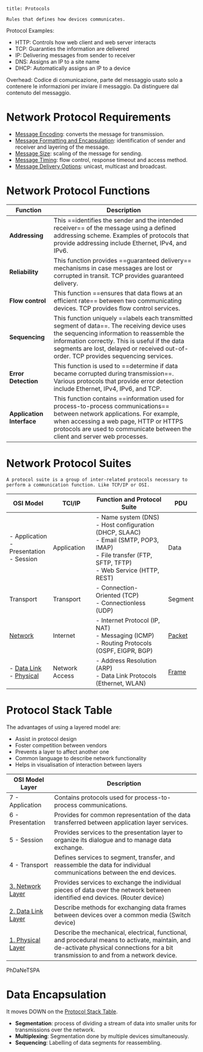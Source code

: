 
```ad-abstract
title: Protocols

Rules that defines how devices communicates.
```

Protocol Examples:

- HTTP: Controls how web client and web server interacts
- TCP: Guaranties the information are delivered
- IP: Delivering messages from sender to receiver
- DNS: Assigns an IP to a site name
- DHCP: Automatically assigns an IP to a device

Overhead: Codice di comunicazione, parte del messaggio usato solo a contenere le informazioni per inviare il messaggio. Da distinguere dal contenuto del messaggio.

# Network Protocol Requirements 

- [Message Encoding](Message%20Encoding.md): converts the message for transmission.
- [Message Formatting and Encapsulation](Message%20Formatting%20and%20Encapsulation.md): identification of sender and receiver and layering of the message.
- [Message Size](Message%20Size.md): scaling of the message for sending.
- [Message Timing](Message%20Timing.md): flow control, response timeout and access method.
- [Message Delivery Options](Message%20Delivery%20Options.md): unicast, multicast and broadcast.

# Network Protocol Functions

| Function                  | Description                                                                                                                                                                                                                                                                         |
| ------------------------- | ----------------------------------------------------------------------------------------------------------------------------------------------------------------------------------------------------------------------------------------------------------------------------------- |
| **Addressing**            | This ==identifies the sender and the intended receiver== of the message using a defined addressing scheme. Examples of protocols that provide addressing include Ethernet, IPv4, and IPv6.                                                                                          |
| **Reliability**           | This function provides ==guaranteed delivery== mechanisms in case messages are lost or corrupted in transit. TCP provides guaranteed delivery.                                                                                                                                      |
| **Flow control**          | This function ==ensures that data flows at an efficient rate== between two communicating devices. TCP provides flow control services.                                                                                                                                               | 
| **Sequencing**            | This function uniquely ==labels each transmitted segment of data==. The receiving device uses the sequencing information to reassemble the information correctly. This is useful if the data segments are lost, delayed or received out-of-order. TCP provides sequencing services. |
| **Error Detection**       | This function is used to ==determine if data became corrupted during transmission==. Various protocols that provide error detection include Ethernet, IPv4, IPv6, and TCP.                                                                                                          |
| **Application Interface** | This function contains ==information used for process-to-process communications== between network applications. For example, when accessing a web page, HTTP or HTTPS protocols are used to communicate between the client and server web processes.                                |

# Network Protocol Suites

```ad-abstract
A protocol suite is a group of inter-related protocols necessary to perform a communication function. Like TCP/IP or OSI.
```

| OSI Model                                                                            | TCI/IP         | Function and Protocol Suite                                                                                                                                | PDU                  |
| ------------------------------------------------------------------------------------ | -------------- | ---------------------------------------------------------------------------------------------------------------------------------------------------------- | -------------------- |
| - Application<br>- Presentation<br>- Session                                         | Application    | - Name system (DNS)<br>- Host configuration (DHCP, SLAAC)<br>- Email (SMTP, POP3, IMAP)<br>- File transfer (FTP, SFTP, TFTP)<br>- Web Service (HTTP, REST) | Data                 |
| Transport                                                                            | Transport      | - Connection-Oriented (TCP)<br>- Connectionless (UDP)                                                                                                      | Segment              |
| [Network](8.%20Network%20Layer.md)                                                   | Internet       | - Internet Protocol (IP, NAT)<br>- Messaging (ICMP)<br>- Routing Protocols (OSPF, EIGPR, BGP)                                                              | [Packet](Packets.md) |
| - [Data Link](6.%20Data%20Link%20Layer.md)<br>- [Physical](4.%20Physical%20Layer.md) | Network Access | - Address Resolution (ARP)<br>- Data Link Protocols (Ethernet, WLAN)                                                                                       | [Frame](Frame.md)    | 

# Protocol Stack Table

The advantages of using a layered model are:

- Assist in protocol design
- Foster competition between vendors
- Prevents a layer to affect another one
- Common language to describe network functionality
- Helps in visualisation of interaction between layers

| OSI Model Layer                                   | Description                                                                                                                                                                            |
| ------------------------------------------------- | -------------------------------------------------------------------------------------------------------------------------------------------------------------------------------------- |
| 7 - Application                                   | Contains protocols used for process-to-process communications.                                                                                                                         |
| 6 - Presentation                                  | Provides for common representation of the data transferred between application layer services.                                                                                         |
| 5 - Session                                       | Provides services to the presentation layer to organize its dialogue and to manage data exchange.                                                                                      |
| 4 - Transport                                     | Defines services to segment, transfer, and reassemble the data for individual communications between the end devices.                                                                  |
| [3. Network Layer](8.%20Network%20Layer.md)       | Provides services to exchange the individual pieces of data over the network between identified end devices. (Router device)                                                           |
| [2. Data Link Layer](6.%20Data%20Link%20Layer.md) | Describe methods for exchanging data frames between devices over a common media (Switch device)                                                                                        |
| [1. Physical Layer](4.%20Physical%20Layer.md)     | Describe the mechanical, electrical, functional, and procedural means to activate, maintain, and de-activate physical connections for a bit transmission to and from a network device. |

PhDaNeTSPA

# Data Encapsulation

It moves DOWN on the [Protocol Stack Table](#Protocol%20Stack%20Table).

- **Segmentation**: process of dividing a stream of data into smaller units for transmissions over the network.
- **Multiplexing**: Segmentation done by multiple devices simultaneously.
- **Sequencing**: Labelling of data segments for reassembling.

